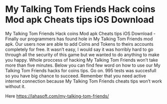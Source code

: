 # My Talking Tom Friends Hack coins Mod apk Cheats tips iOS Download

My Talking Tom Friends Hack coins Mod apk Cheats tips iOS Download - Finally our programmers has found hole in My Talking Tom Friends mod apk. Our users now are able to add Coins and Tokens to theirs accounts completely for free. It wasn’t easy, I would say it was horribly hard to go through all the security of this game but we wanted to do anything to make you happy. Whole proccess of hacking My Talking Tom Friends won’t take more than five minutes. Below you can find few word on how to use our My Talking Tom Friends hacks for coins tips. Go on. 995 tests was succesfull so you have big chance to succeed. Remember that you need active internet connection because My Talking Tom Friends cheats tips won’t work without it.

Here https://lahasoft.com/my-talking-tom-friends/


